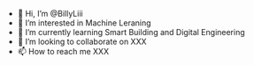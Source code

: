 - 👋 Hi, I’m @BillyLiii
- 👀 I’m interested in Machine Leraning
- 🌱 I’m currently learning Smart Building and Digital Engineering
- 💞️ I’m looking to collaborate on XXX
- 📫 How to reach me XXX

<!---
BillyLiii/BillyLiii is a ✨ special ✨ repository because its `README.md` (this file) appears on your GitHub profile.
You can click the Preview link to take a look at your changes.
--->
